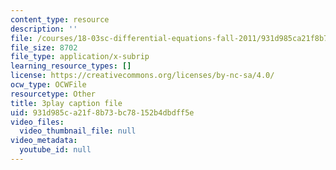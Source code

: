 ```yaml
---
content_type: resource
description: ''
file: /courses/18-03sc-differential-equations-fall-2011/931d985ca21f8b73bc78152b4dbdff5e_JbuG6u2ko_0.srt
file_size: 8702
file_type: application/x-subrip
learning_resource_types: []
license: https://creativecommons.org/licenses/by-nc-sa/4.0/
ocw_type: OCWFile
resourcetype: Other
title: 3play caption file
uid: 931d985c-a21f-8b73-bc78-152b4dbdff5e
video_files:
  video_thumbnail_file: null
video_metadata:
  youtube_id: null
---
```

